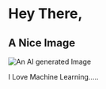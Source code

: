 # Hey There, 

## A Nice Image
![An AI generated Image](https://images.hindustantimes.com/tech/img/2023/01/19/960x540/AI_generated_art_1674113313038_1674113318035_1674113318035.jpg)


I Love Machine Learning.....

